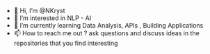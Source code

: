 - 👋 Hi, I’m @NKryst
- 👀 I’m interested in NLP - AI
- 🌱 I’m currently learning Data Analysis, APIs , Building Applications
- 📫 How to reach me out ? ask questions and discuss ideas in the repositories that you find interesting

<!---
NKryst/NKryst is a ✨ special ✨ repository because its `README.md` (this file) appears on your GitHub profile.
You can click the Preview link to take a look at your changes.
--->
